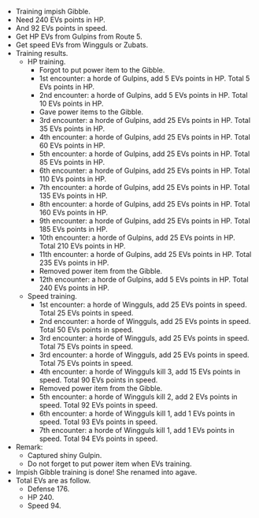 * Training impish Gibble.
* Need 240 EVs points in HP.
* And 92 EVs points in speed.
* Get HP EVs from Gulpins from Route 5.
* Get speed EVs from Wingguls or Zubats.
* Training results.
    * HP training.
        * Forgot to put power item to the Gibble.
        * 1st encounter: a horde of Gulpins, add 5 EVs points in HP. Total 5 EVs points in HP.
        * 2nd encounter: a horde of Gulpins, add 5 EVs points in HP. Total 10 EVs points in HP.
        * Gave power items to the Gibble.
        * 3rd encounter: a horde of Gulpins, add 25 EVs points in HP. Total 35 EVs points in HP.
        * 4th encounter: a horde of Gulpins, add 25 EVs points in HP. Total 60 EVs points in HP.
        * 5th encounter: a horde of Gulpins, add 25 EVs points in HP. Total 85 EVs points in HP.
        * 6th encounter: a horde of Gulpins, add 25 EVs points in HP. Total 110 EVs points in HP.
        * 7th encounter: a horde of Gulpins, add 25 EVs points in HP. Total 135 EVs points in HP.
        * 8th encounter: a horde of Gulpins, add 25 EVs points in HP. Total 160 EVs points in HP.
        * 9th encounter: a horde of Gulpins, add 25 EVs points in HP. Total 185 EVs points in HP.
        * 10th encounter: a horde of Gulpins, add 25 EVs points in HP. Total 210 EVs points in HP.
        * 11th encounter: a horde of Gulpins, add 25 EVs points in HP. Total 235 EVs points in HP.
        * Removed power item from the Gibble.
        * 12th encounter: a horde of Gulpins, add 5 EVs points in HP. Total 240 EVs points in HP.
    * Speed training.
        * 1st encounter: a horde of Wingguls, add 25 EVs points in speed. Total 25 EVs points in speed.
        * 2nd encounter: a horde of Wingguls, add 25 EVs points in speed. Total 50 EVs points in speed.
        * 3rd encounter: a horde of Wingguls, add 25 EVs points in speed. Total 75 EVs points in speed.
        * 3rd encounter: a horde of Wingguls, add 25 EVs points in speed. Total 75 EVs points in speed.
        * 4th encounter: a horde of Wingguls kill 3, add 15 EVs points in speed. Total 90 EVs points in speed.
        * Removed power item from the Gibble.
        * 5th encounter: a horde of Wingguls kill 2, add 2 EVs points in speed. Total 92 EVs points in speed.
        * 6th encounter: a horde of Wingguls kill 1, add 1 EVs points in speed. Total 93 EVs points in speed.
        * 7th encounter: a horde of Wingguls kill 1, add 1 EVs points in speed. Total 94 EVs points in speed.
* Remark:
    * Captured shiny Gulpin.
    * Do not forget to put power item when EVs training.
* Impish Gibble training is done! She renamed into agave.
* Total EVs are as follow.
    * Defense 176.
    * HP 240.
    * Speed 94.
